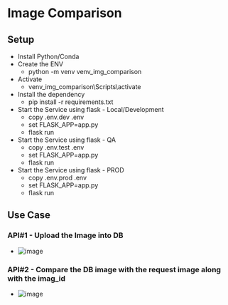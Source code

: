 # Image Comparison

## Setup
* Install Python/Conda
* Create the ENV
  - python -m venv venv_img_comparison
* Activate
  - venv_img_comparison\Scripts\activate
* Install the dependency
  - pip install -r requirements.txt
* Start the Service using flask - Local/Development
  - copy .env.dev .env
  - set FLASK_APP=app.py
  - flask run
* Start the Service using flask - QA
  - copy .env.test .env
  - set FLASK_APP=app.py
  - flask run
* Start the Service using flask - PROD
  - copy .env.prod .env
  - set FLASK_APP=app.py
  - flask run
 
## Use Case
### API#1 - Upload the Image into DB
* ![image](https://github.com/user-attachments/assets/1703231f-cc99-4321-85db-05f8bfdbb93d)

### API#2 - Compare the DB image with the request image along with the imag_id
* ![image](https://github.com/user-attachments/assets/c063fdce-ef57-4193-a9fa-e8ac0930eee3)




